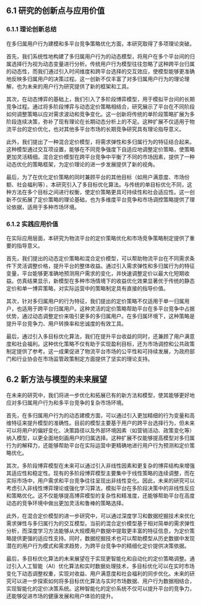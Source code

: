 ## 6.1 研究的创新点与应用价值

### 6.1.1 理论创新总结

在多归属用户行为建模和多平台竞争策略优化方面，本研究取得了多项理论突破。

首先，我们系统性地构建了多归属用户行为的动态模型，将用户在多个平台间的归属选择行为视为动态变量进行分析。传统用户行为模型往往忽略了这种跨平台归属的动态性，而我们通过引入时间维度和跨平台选择的交互效应，使模型能够更准确地反映多归属用户的决策过程。这一创新不仅丰富了对多归属用户行为的理论理解，也为未来的用户行为研究提供了新的框架和工具。

其次，在动态博弈的基础上，我们引入了多阶段博弈模型，用于模拟平台间的长期竞争过程。通过将多阶段博弈与动态定价策略相结合，研究展示了平台在不同阶段如何调整策略以应对需求波动和竞争变化。这一创新将传统的单阶段策略扩展为多阶段连续决策，弥补了现有理论在长期动态分析上的不足。这种扩展不仅适用于物流平台的定价优化，也对其他多平台市场的长期竞争研究具有理论指导意义。

此外，我们提出了一种混合定价模型，将需求弹性和多归属行为的特征结合起来。这种模型通过交互项设置，能够在不同竞争强度下自适应地调整定价策略，使策略更加灵活精细。混合定价模型在跨平台竞争中平衡了不同的市场因素，提供了一种动态优化的策略框架，为定价理论的进一步发展提供了新的视角。

最后，为了在优化定价策略的同时兼顾平台的其他目标（如用户满意度、市场份额、社会福利等），本研究引入了多目标优化算法。与传统的单目标优化不同，这种方法在多个目标之间进行权衡，使定价策略更具可持续性和社会适应性。这一创新不仅拓展了定价策略的理论基础，也为多维度平台竞争和市场调控策略提供了理论依据，适用于多种市场环境。

### 6.1.2 实践应用价值

在实际应用层面，本研究为物流平台的定价策略优化和市场竞争策略制定提供了重要的指导意义。

首先，我们提出的动态定价策略和混合定价模型，可以帮助物流平台在不同需求条件下灵活调整价格，提升平台的整体收益。通过引入需求弹性和多归属行为的特征变量，平台能够更准确地预测用户需求的变化，并快速调整定价以最大化短期收益。仿真结果显示，新模型在多种市场情境下的收益优化效果显著优于传统的静态定价和单一博弈策略，对实际运营中的策略制定具有直接的指导价值。

其次，针对多归属用户的行为特征，我们提出的定价策略不仅适用于单一归属用户，也适用于跨平台归属用户。这种灵活的定价策略帮助平台在多平台竞争中占据优势，通过动态调整定价来吸引更多的多归属用户。在多归属环境下，这种策略是提升平台竞争力、用户转换率和忠诚度的有效工具。

最后，通过引入多目标优化算法，我们在提升平台收益的同时，还兼顾了用户满意度和社会福利。这种优化策略不仅有助于实现盈利目标，还为市场调控和公共政策制定提供了参考。这一成果促进了物流平台市场的公平性和可持续发展，为政府部门和行业协会在市场监管政策制定方面提供了坚实的理论支持。

## 6.2 新方法与模型的未来展望

在未来的研究中，我们将进一步优化和拓展已有的新方法和模型，使其能够更好地应对多归属用户行为和多平台竞争的复杂市场环境。

首先，在多归属用户行为的动态建模方面，可以通过引入更加精细的行为变量和高维特征来提升模型的准确性。目前的模型主要基于用户的跨平台选择行为，但未来可以将用户的偏好变化、决策路径以及外部环境因素（如营销活动、政策变化等）纳入模型，以更全面地刻画用户的归属选择。这种扩展不仅能够提高模型对多归属行为的解释力，还能够帮助平台在实际运营中更精确地进行用户行为预测和定价策略优化。

其次，多阶段博弈模型在未来可以通过引入非线性因素和更复杂的博弈结构来增强其适应性和稳定性。现有的多阶段博弈模型主要集中于线性策略的连续调整，而在实际市场中，用户需求和平台竞争往往呈现出非线性变化。因此，未来的研究可以考虑引入非线性博弈理论或强化学习算法，模拟平台在多阶段决策中的非线性反应和策略优化。这不仅能够提高博弈模型的复杂性和精准度，还能够帮助平台在高度动态的竞争环境中做出更加灵活和鲁棒的策略选择。

此外，在混合定价模型的进一步研究中，可以通过深度学习和数据挖掘技术来优化需求弹性与多归属行为的交互模型。当前的混合定价模型基于相对简单的需求弹性分析，而深度学习方法能够从大规模用户数据中提取更丰富的特征信息，为定价策略提供更强的适应性支持。同时，数据挖掘技术也可以帮助模型从历史数据中发现潜在的用户行为模式和需求趋势，为跨平台竞争中的精细化定价提供决策依据。

最后，多目标优化算法的未来展望在于实现更智能化和自动化的定价策略调整。通过引入人工智能（AI）优化算法和实时数据处理技术，多目标优化可以在实时市场变化下动态调整权重，实现对收益、用户满意度和社会福利的同步优化。未来的研究可以进一步探索如何将多目标优化算法与实时市场数据、用户行为数据相结合，实现智能化的定价决策系统。这种智能化的定价系统不仅可以提升平台的竞争力，还能够促进市场的健康发展和用户体验的提升。

